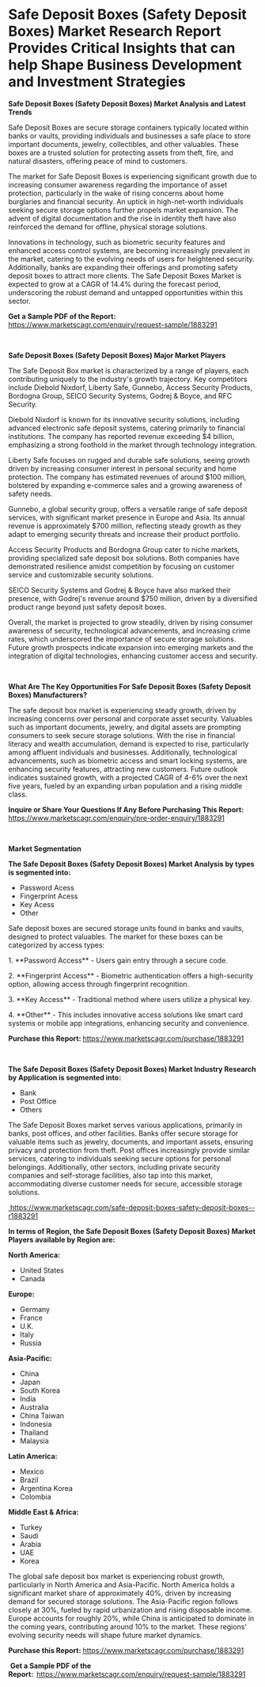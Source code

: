 <p><h1>Safe Deposit Boxes (Safety Deposit Boxes) Market Research Report Provides Critical Insights that can help Shape Business Development and Investment Strategies</h1></p><p><strong>Safe Deposit Boxes (Safety Deposit Boxes) Market Analysis and Latest Trends</strong></p>
<p><p>Safe Deposit Boxes are secure storage containers typically located within banks or vaults, providing individuals and businesses a safe place to store important documents, jewelry, collectibles, and other valuables. These boxes are a trusted solution for protecting assets from theft, fire, and natural disasters, offering peace of mind to customers.</p><p>The market for Safe Deposit Boxes is experiencing significant growth due to increasing consumer awareness regarding the importance of asset protection, particularly in the wake of rising concerns about home burglaries and financial security. An uptick in high-net-worth individuals seeking secure storage options further propels market expansion. The advent of digital documentation and the rise in identity theft have also reinforced the demand for offline, physical storage solutions.</p><p>Innovations in technology, such as biometric security features and enhanced access control systems, are becoming increasingly prevalent in the market, catering to the evolving needs of users for heightened security. Additionally, banks are expanding their offerings and promoting safety deposit boxes to attract more clients. The Safe Deposit Boxes Market is expected to grow at a CAGR of 14.4% during the forecast period, underscoring the robust demand and untapped opportunities within this sector.</p></p>
<p><strong>Get a Sample PDF of the Report:&nbsp;</strong> <a href="https://www.marketscagr.com/enquiry/request-sample/1883291?utm_campaign=2517&utm_medium=2&utm_source=Github&utm_content=ia&utm_term=12042025&utm_id=safe-deposit-boxes-safety-deposit-boxes">https://www.marketscagr.com/enquiry/request-sample/1883291</a></p>
<p>&nbsp;</p>
<p><strong>Safe Deposit Boxes (Safety Deposit Boxes) Major Market Players</strong></p>
<p><p>The Safe Deposit Box market is characterized by a range of players, each contributing uniquely to the industry's growth trajectory. Key competitors include Diebold Nixdorf, Liberty Safe, Gunnebo, Access Security Products, Bordogna Group, SEICO Security Systems, Godrej & Boyce, and RFC Security.</p><p>Diebold Nixdorf is known for its innovative security solutions, including advanced electronic safe deposit systems, catering primarily to financial institutions. The company has reported revenue exceeding $4 billion, emphasizing a strong foothold in the market through technology integration.</p><p>Liberty Safe focuses on rugged and durable safe solutions, seeing growth driven by increasing consumer interest in personal security and home protection. The company has estimated revenues of around $100 million, bolstered by expanding e-commerce sales and a growing awareness of safety needs.</p><p>Gunnebo, a global security group, offers a versatile range of safe deposit services, with significant market presence in Europe and Asia. Its annual revenue is approximately $700 million, reflecting steady growth as they adapt to emerging security threats and increase their product portfolio.</p><p>Access Security Products and Bordogna Group cater to niche markets, providing specialized safe deposit box solutions. Both companies have demonstrated resilience amidst competition by focusing on customer service and customizable security solutions.</p><p>SEICO Security Systems and Godrej & Boyce have also marked their presence, with Godrej's revenue around $750 million, driven by a diversified product range beyond just safety deposit boxes.</p><p>Overall, the market is projected to grow steadily, driven by rising consumer awareness of security, technological advancements, and increasing crime rates, which underscored the importance of secure storage solutions. Future growth prospects indicate expansion into emerging markets and the integration of digital technologies, enhancing customer access and security.</p></p>
<p>&nbsp;</p>
<p><strong>What Are The Key Opportunities For Safe Deposit Boxes (Safety Deposit Boxes) Manufacturers?</strong></p>
<p><p>The safe deposit box market is experiencing steady growth, driven by increasing concerns over personal and corporate asset security. Valuables such as important documents, jewelry, and digital assets are prompting consumers to seek secure storage solutions. With the rise in financial literacy and wealth accumulation, demand is expected to rise, particularly among affluent individuals and businesses. Additionally, technological advancements, such as biometric access and smart locking systems, are enhancing security features, attracting new customers. Future outlook indicates sustained growth, with a projected CAGR of 4-6% over the next five years, fueled by an expanding urban population and a rising middle class.</p></p>
<p><strong>Inquire or Share Your Questions If Any Before Purchasing This Report:</strong> <a href="https://www.marketscagr.com/enquiry/pre-order-enquiry/1883291?utm_campaign=2517&utm_medium=2&utm_source=Github&utm_content=ia&utm_term=12042025&utm_id=safe-deposit-boxes-safety-deposit-boxes">https://www.marketscagr.com/enquiry/pre-order-enquiry/1883291</a></p>
<p>&nbsp;</p>
<p><strong>Market Segmentation</strong></p>
<p><strong>The Safe Deposit Boxes (Safety Deposit Boxes) Market Analysis by types is segmented into:</strong></p>
<p><ul><li>Password Acess</li><li>Fingerprint Acess</li><li>Key Acess</li><li>Other</li></ul></p>
<p><p>Safe deposit boxes are secured storage units found in banks and vaults, designed to protect valuables. The market for these boxes can be categorized by access types: </p><p>1. **Password Access** - Users gain entry through a secure code.</p><p>2. **Fingerprint Access** - Biometric authentication offers a high-security option, allowing access through fingerprint recognition. </p><p>3. **Key Access** - Traditional method where users utilize a physical key. </p><p>4. **Other** - This includes innovative access solutions like smart card systems or mobile app integrations, enhancing security and convenience.</p></p>
<p><strong>Purchase this Report:&nbsp;</strong><a href="https://www.marketscagr.com/purchase/1883291?utm_campaign=2517&utm_medium=2&utm_source=Github&utm_content=ia&utm_term=12042025&utm_id=safe-deposit-boxes-safety-deposit-boxes">https://www.marketscagr.com/purchase/1883291</a></p>
<p>&nbsp;</p>
<p><strong>The Safe Deposit Boxes (Safety Deposit Boxes) Market Industry Research by Application is segmented into:</strong></p>
<p><ul><li>Bank</li><li>Post Office</li><li>Others</li></ul></p>
<p><p>The Safe Deposit Boxes market serves various applications, primarily in banks, post offices, and other facilities. Banks offer secure storage for valuable items such as jewelry, documents, and important assets, ensuring privacy and protection from theft. Post offices increasingly provide similar services, catering to individuals seeking secure options for personal belongings. Additionally, other sectors, including private security companies and self-storage facilities, also tap into this market, accommodating diverse customer needs for secure, accessible storage solutions.</p></p>
<p><a href="https://www.marketscagr.com/safe-deposit-boxes-safety-deposit-boxes--r1883291?utm_campaign=2517&utm_medium=2&utm_source=Github&utm_content=ia&utm_term=12042025&utm_id=safe-deposit-boxes-safety-deposit-boxes">&nbsp;https://www.marketscagr.com/safe-deposit-boxes-safety-deposit-boxes--r1883291</a></p>
<p><strong>In terms of Region, the Safe Deposit Boxes (Safety Deposit Boxes) Market Players available by Region are:</strong></p>
<p>
    <p> <strong> North America: </strong>
        <ul>
            <li>United States</li>
            <li>Canada</li>
        </ul>
        </p> 
    <p> <strong> Europe: </strong>
        <ul>
            <li>Germany</li>
            <li>France</li>
            <li>U.K.</li>
            <li>Italy</li>
            <li>Russia</li>
        </ul>
        </p> 
    <p> <strong> Asia-Pacific: </strong>
        <ul>
            <li>China</li>
            <li>Japan</li>
            <li>South Korea</li>
            <li>India</li>
            <li>Australia</li>
            <li>China Taiwan</li>
            <li>Indonesia</li>
            <li>Thailand</li>
            <li>Malaysia</li>
        </ul>
        </p> 
    <p> <strong> Latin America: </strong>
        <ul>
            <li>Mexico</li>
            <li>Brazil</li>
            <li>Argentina Korea</li>
            <li>Colombia</li>
        </ul>
        </p> 
    <p> <strong> Middle East & Africa: </strong>
        <ul>
            <li>Turkey</li>
            <li>Saudi</li>
            <li>Arabia</li>
            <li>UAE</li>
            <li>Korea</li>
        </ul>
    </p>
    </p>
<p><p>The global safe deposit box market is experiencing robust growth, particularly in North America and Asia-Pacific. North America holds a significant market share of approximately 40%, driven by increasing demand for secured storage solutions. The Asia-Pacific region follows closely at 30%, fueled by rapid urbanization and rising disposable income. Europe accounts for roughly 20%, while China is anticipated to dominate in the coming years, contributing around 10% to the market. These regions' evolving security needs will shape future market dynamics.</p></p>
<p><strong>Purchase this Report: </strong><a href="https://www.marketscagr.com/purchase/1883291?utm_campaign=2517&utm_medium=2&utm_source=Github&utm_content=ia&utm_term=12042025&utm_id=safe-deposit-boxes-safety-deposit-boxes">https://www.marketscagr.com/purchase/1883291</a></p>
<p>&nbsp;<strong>Get a Sample PDF of the Report:&nbsp;&nbsp;</strong><a href="https://www.marketscagr.com/enquiry/request-sample/1883291?utm_campaign=2517&utm_medium=2&utm_source=Github&utm_content=ia&utm_term=12042025&utm_id=safe-deposit-boxes-safety-deposit-boxes">https://www.marketscagr.com/enquiry/request-sample/1883291</a></p>
<p><strong></strong></p>
<p><p></p><p></p><p></p></p>